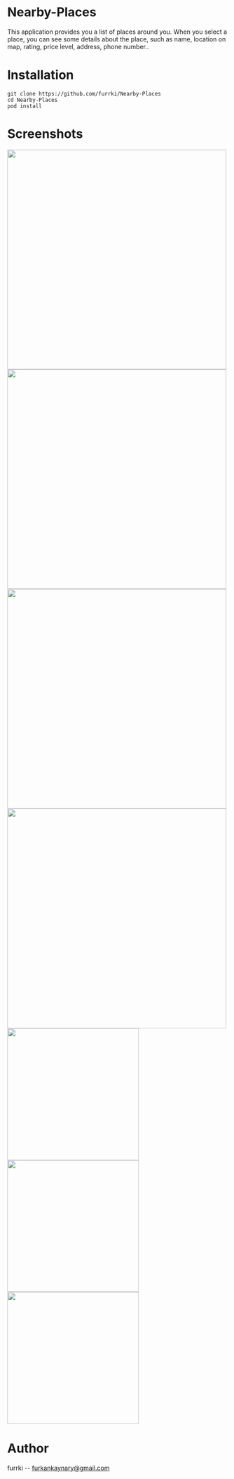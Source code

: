 # Nearby-Places
This application provides you a list of places around you. When you select a place, you can see some details about the place, 
such as name, location on map, rating, price level, address, phone number..

# Installation

```
git clone https://github.com/furrki/Nearby-Places
cd Nearby-Places
pod install
```

# Screenshots
<kbd><img src="Screenshots/ss1.png?raw=true" width="500"></kbd>
<kbd><img src="Screenshots/ss1.png?raw=true" width="500"> </kbd>
<kbd><img src="Screenshots/ss2.png?raw=true" width="500">  </kbd>
<kbd><img src="Screenshots/ss3.png?raw=true" width="500">  </kbd>
<kbd><img src="Screenshots/ss4.png?raw=true" width="300">  </kbd>
<kbd><img src="Screenshots/ss5.png?raw=true" width="300">  </kbd>
<kbd><img src="Screenshots/ss6.png?raw=true" width="300">  </kbd>

# Author
furrki -- furkankaynary@gmail.com
